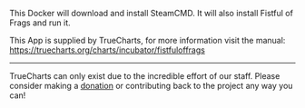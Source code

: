 This Docker will download and install SteamCMD. It will also install Fistful of Frags and run it.


This App is supplied by TrueCharts, for more information visit the manual: https://truecharts.org/charts/incubator/fistfuloffrags

---

TrueCharts can only exist due to the incredible effort of our staff.
Please consider making a [donation](https://truecharts.org/docs/about/sponsor) or contributing back to the project any way you can!
